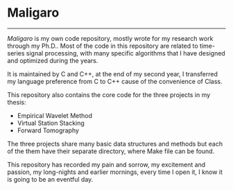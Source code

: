 # Maligaro


---

*Maligaro* is my own code repository, mostly wrote for my research work through my Ph.D.. Most of the code in this repository are related to time-series signal processing, with many specific algorithms that I have designed and optimized during the years. 

It is maintained by C and C++, at the end of my second year, I transferred my language preference from C to C++ cause of the convenience of Class. 

This repository also contains the core code for the three projects in my thesis:
- Empirical Wavelet Method
- Virtual Station Stacking
- Forward Tomography

The three projects share many basic data structures and methods but each of the them have their separate directory, where Make file can be found. 

This repository has recorded my pain and sorrow, my excitement and passion, my long-nights and earlier mornings, every time I open it, I know it is going to be an eventful day.
